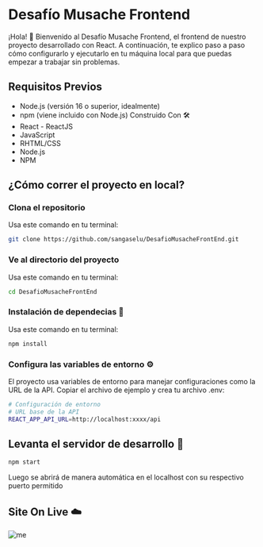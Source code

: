 # Desafío Musache Frontend
¡Hola! 👋 Bienvenido al Desafío Musache Frontend, el frontend de nuestro proyecto desarrollado con React. A continuación, te explico paso a paso cómo configurarlo y ejecutarlo en tu máquina local para que puedas empezar a trabajar sin problemas.

## Requisitos Previos
- Node.js (versión 16 o superior, idealmente)
- npm (viene incluido con Node.js)
Construido Con 🛠️
- React - ReactJS
- JavaScript
- RHTML/CSS
- Node.js
- NPM
## ¿Cómo correr el proyecto en local?

### Clona el repositorio
Usa este comando en tu terminal:
```bash
git clone https://github.com/sangaselu/DesafioMusacheFrontEnd.git
```
### Ve al directorio del proyecto
Usa este comando en tu terminal:
```bash
cd DesafioMusacheFrontEnd
```
### Instalación de dependecias 🔧
Usa este comando en tu terminal:
```bash
npm install
```
### Configura las variables de entorno ⚙️
El proyecto usa variables de entorno para manejar configuraciones como la URL de la API. Copiar el archivo de ejemplo y crea tu archivo .env:
```bash
# Configuración de entorno
# URL base de la API
REACT_APP_API_URL=http://localhost:xxxx/api
```
## Levanta el servidor de desarrollo 🚀
```bash
npm start
```
Luego se abrirá de manera automática en el localhost con su respectivo puerto permitido

## Site On Live ☁️
![me]([https://github.com/Daisyliu6/Daisyliu6/blob/master/me.gif](https://github.com/sangaselu/DesafioMusacheFrontEnd/blob/main/screen-capture.gif))
